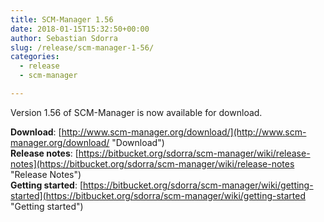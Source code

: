 ```yaml
---
title: SCM-Manager 1.56
date: 2018-01-15T15:32:50+00:00
author: Sebastian Sdorra
slug: /release/scm-manager-1-56/
categories:
  - release
  - scm-manager

---
```

Version 1.56 of SCM-Manager is now available for download.

**Download**: [http://www.scm-manager.org/download/](http://www.scm-manager.org/download/ "Download")  
**Release notes**: [https://bitbucket.org/sdorra/scm-manager/wiki/release-notes](https://bitbucket.org/sdorra/scm-manager/wiki/release-notes "Release Notes")  
**Getting started**: [https://bitbucket.org/sdorra/scm-manager/wiki/getting-started](https://bitbucket.org/sdorra/scm-manager/wiki/getting-started "Getting started")

